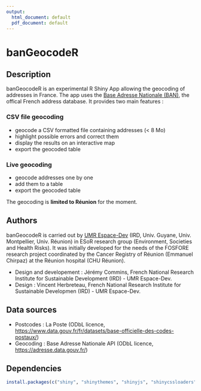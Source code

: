 ```yaml
---
output:
  html_document: default
  pdf_document: default
---
```

# banGeocodeR

## Description
banGeocodeR is an experimental R Shiny App allowing the geocoding of addresses in France. The app uses the [Base Adresse Nationale (BAN)](https://adresse.data.gouv.fr/), the offical French address database. It provides two main features :

### CSV file geocoding
* geocode a CSV formatted file containing addresses (< 8 Mo)
* highlight possible errors and correct them
* display the results on an interactive map
* export the geocoded table

### Live geocoding
* geocode addresses one by one
* add them to a table
* export the geocoded table

The geocoding is **limited to Réunion** for the moment.

## Authors
banGeocodeR is carried out by [UMR Espace-Dev](http://www.espace-dev.fr/) (IRD, Univ. Guyane, Univ. Montpellier, Univ. Réunion) in ESoR research group (Environment, Societies and Health Risks). It was initially developed for the needs of the FOSFORE research project coordinated by the Cancer Registry of Réunion (Emmanuel Chirpaz) at the Réunion hospital (CHU Réunion).

* Design and developement : Jérémy Commins, French National Research Institute for Sustainable Development (IRD) - UMR Espace-Dev.
* Design : Vincent Herbreteau, French National Research Institute for Sustainable Developmen (IRD) - UMR Espace-Dev.

## Data sources
* Postcodes : La Poste (ODbL licence, https://www.data.gouv.fr/fr/datasets/base-officielle-des-codes-postaux/)
* Geocoding : Base Adresse Nationale API (ODbL licence, https://adresse.data.gouv.fr/)

## Dependencies
```r
install.packages(c("shiny", "shinythemes", "shinyjs", "shinycssloaders", "DT", "leaflet", "httr", "RCurl", "plyr", "RColorBrewer"))
```
